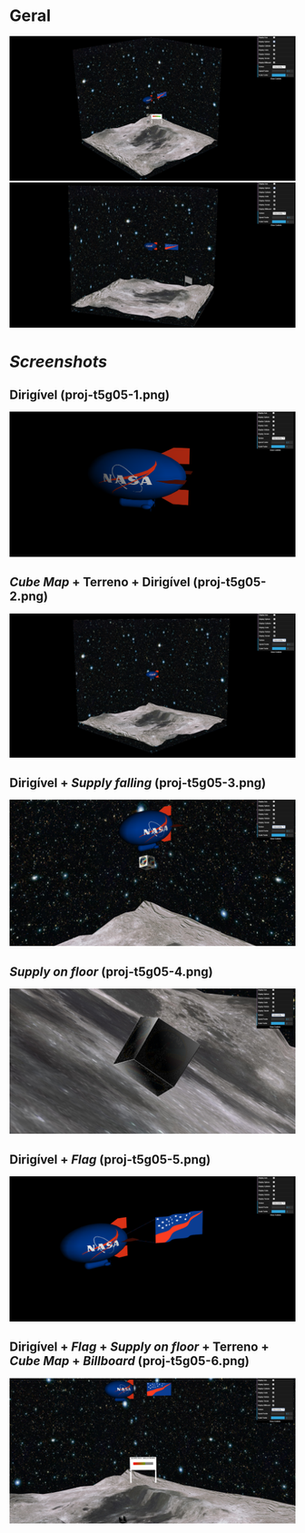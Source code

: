 # Geral

![](proj-t5g05-1.png)
![](proj-t5g05-2.png)

# *Screenshots*

## Dirigível (proj-t5g05-1.png)
![](capturas_ecra/proj-t5g05-1.png)

## *Cube Map* + Terreno + Dirigível (proj-t5g05-2.png)
![](capturas_ecra/proj-t5g05-2.png)

## Dirigível + *Supply falling* (proj-t5g05-3.png)
![](capturas_ecra/proj-t5g05-3.png)

## *Supply on floor* (proj-t5g05-4.png)
![](capturas_ecra/proj-t5g05-4.png)

## Dirigível + *Flag* (proj-t5g05-5.png)
![](capturas_ecra/proj-t5g05-5.png)

## Dirigível + *Flag* + *Supply on floor* + Terreno + *Cube Map* + *Billboard* (proj-t5g05-6.png)
![](capturas_ecra/proj-t5g05-6.png)

